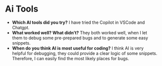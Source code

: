 # Ai Tools

- **Which AI tools did you try?** I have tried the Copilot in VSCode and
  Chatgpt.
- **What worked well? What didn’t?** They both worked well, when I let them to
  debug some pre-prepared bugs and to generate some easy snippets.
- **When do you think AI is most useful for coding?** I think AI is very helpful
  for debugging, they could provide a clear logic of some snippets. Therefore, I
  can easily find the most likely places for bugs.
